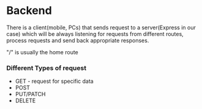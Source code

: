 # Backend

There is a client(mobile, PCs) that sends request to a server(Express in our case) which will be always listening for requests from different routes, process requests and send back appropriate responses.

"/" is usually the home route

### Different Types of request

- GET - request for specific data
- POST
- PUT/PATCH
- DELETE
